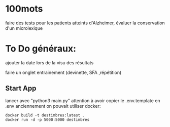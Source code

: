 # 100mots

faire des tests pour les patients atteints d'Alzheimer, évaluer la conservation d'un microlexique

# To Do généraux:


ajouter la date lors de la visu des résultats 




faire un onglet entrainement (devinette, SFA ,répétition)

## Start App
lancer avec "python3 main.py"
attention à avoir copier le .env.template en .env 
anciennement on pouvait utiliser docker:
```
docker build -t destimbres:latest .
docker run -d -p 5000:5000 destimbres
```